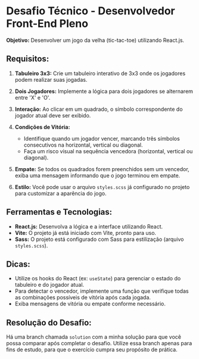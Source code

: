 # Desafio Técnico - Desenvolvedor Front-End Pleno

**Objetivo:** Desenvolver um jogo da velha (tic-tac-toe) utilizando React.js.

## Requisitos:

1. **Tabuleiro 3x3:** Crie um tabuleiro interativo de 3x3 onde os jogadores podem realizar suas jogadas.
2. **Dois Jogadores:** Implemente a lógica para dois jogadores se alternarem entre 'X' e 'O'.

3. **Interação:** Ao clicar em um quadrado, o símbolo correspondente do jogador atual deve ser exibido.

4. **Condições de Vitória:**

   - Identifique quando um jogador vencer, marcando três símbolos consecutivos na horizontal, vertical ou diagonal.
   - Faça um risco visual na sequência vencedora (horizontal, vertical ou diagonal).

5. **Empate:** Se todos os quadrados forem preenchidos sem um vencedor, exiba uma mensagem informando que o jogo terminou em empate.

6. **Estilo:** Você pode usar o arquivo `styles.scss` já configurado no projeto para customizar a aparência do jogo.

## Ferramentas e Tecnologias:

- **React.js:** Desenvolva a lógica e a interface utilizando React.
- **Vite:** O projeto já está iniciado com Vite, pronto para uso.
- **Sass:** O projeto está configurado com Sass para estilização (arquivo `styles.scss`).

## Dicas:

- Utilize os hooks do React (ex: `useState`) para gerenciar o estado do tabuleiro e do jogador atual.
- Para detectar o vencedor, implemente uma função que verifique todas as combinações possíveis de vitória após cada jogada.
- Exiba mensagens de vitória ou empate conforme necessário.

## Resolução do Desafio:

Há uma branch chamada `solution` com a minha solução para que você possa comparar após completar o desafio. Utilize essa branch apenas para fins de estudo, para que o exercício cumpra seu propósito de prática.
